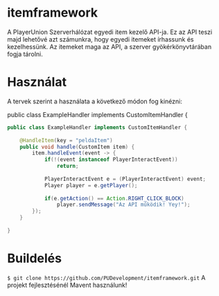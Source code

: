 # itemframework
A PlayerUnion Szerverhálózat egyedi item kezelő API-ja.
Ez az API teszi majd lehetővé azt számunkra, hogy egyedi itemeket írhassunk és kezelhessünk.
Az itemeket maga az API, a szerver gyökérkönyvtárában fogja tárolni.

# Használat
A tervek szerint a használata a következő módon fog kinézni:

public class ExampleHandler implements CustomItemHandler {
	
```java
public class ExampleHandler implements CustomItemHandler {
	
	@HandleItem(key = "peldaItem")
	public void handle(CustomItem item) {
		item.handleEvent(event -> {
			if(!(event instanceof PlayerInteractEvent))
				return;
			
			PlayerInteractEvent e = (PlayerInteractEvent) event;
			Player player = e.getPlayer();
			
			if(e.getAction() == Action.RIGHT_CLICK_BLOCK)
				player.sendMessage("Az API működik! Yey!");
		});
	}
	
}
```

# Buildelés
``$ git clone https://github.com/PUDevelopment/itemframework.git``
A projekt fejlesztésénél Mavent használunk!
